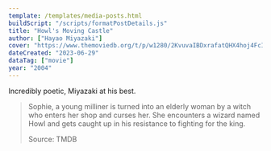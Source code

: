 ```yaml
---
template: /templates/media-posts.html
buildScript: "/scripts/formatPostDetails.js"
title: "Howl's Moving Castle"
author: ["Hayao Miyazaki"]
cover: "https://www.themoviedb.org/t/p/w1280/2KvuvaIBDxrafatQHX4hoj4FcI6.jpg"
dateCreated: "2023-06-29"
dataTag: ["movie"]
year: "2004"
---
```


Incredibly poetic, Miyazaki at his best.

> Sophie, a young milliner is turned into an elderly woman by a witch who enters her shop and curses her. She encounters a wizard named Howl and gets caught up in his resistance to fighting for the king.
>
> Source: TMDB
